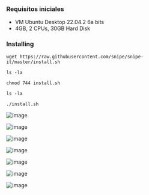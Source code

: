 ### Requisitos iniciales
- VM Ubuntu Desktop 22.04.2 6a bits
- 4GB, 2 CPUs, 30GB Hard Disk

### Installing

```shell
wget https://raw.githubusercontent.com/snipe/snipe-it/master/install.sh
```

```shell
ls -la
```

```shell
chmod 744 install.sh
```

```shell
ls -la
```

```shell
./install.sh
```

![image](https://user-images.githubusercontent.com/20743678/229463757-e255290c-35f9-4c1f-a529-f32f5193a93a.png)

![image](https://user-images.githubusercontent.com/20743678/229464134-aa31cb9e-1eee-48dc-82b7-aef2e81303b2.png)

![image](https://user-images.githubusercontent.com/20743678/229479104-6da47611-a52e-4ac1-b270-168f4091ba8b.png)

![image](https://user-images.githubusercontent.com/20743678/229479387-2e8d857b-0e49-4378-a3ab-1769ae1e468a.png)

![image](https://user-images.githubusercontent.com/20743678/229479839-6aafc7a8-9c42-42ab-b87e-ffe003824a81.png)

![image](https://user-images.githubusercontent.com/20743678/229479992-ef2ce713-bc1f-43e9-bd85-38249b4450da.png)

![image](https://user-images.githubusercontent.com/20743678/229481341-64267e7d-1dbb-4192-939f-f1156b15e630.png)



